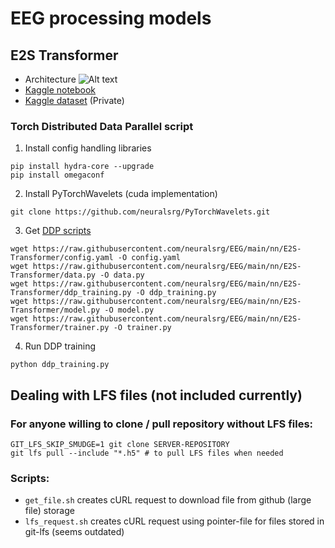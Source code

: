 # EEG processing models

## E2S Transformer
* Architecture
![Alt text](https://svgur.com/i/wiH.svg)
* [Kaggle notebook](https://www.kaggle.com/code/neuralsrg/e2s-transformer)
* [Kaggle dataset](https://www.kaggle.com/datasets/mrgeodezik/internal-speech-recognition) (Private)

### Torch Distributed Data Parallel script
1. Install config handling libraries
```
pip install hydra-core --upgrade
pip install omegaconf
```
2. Install PyTorchWavelets (cuda implementation)
```
git clone https://github.com/neuralsrg/PyTorchWavelets.git
```
3. Get [DDP scripts](https://github.com/neuralsrg/EEG/tree/main/nn/E2S-Transformer/DDP)
```
wget https://raw.githubusercontent.com/neuralsrg/EEG/main/nn/E2S-Transformer/config.yaml -O config.yaml
wget https://raw.githubusercontent.com/neuralsrg/EEG/main/nn/E2S-Transformer/data.py -O data.py
wget https://raw.githubusercontent.com/neuralsrg/EEG/main/nn/E2S-Transformer/ddp_training.py -O ddp_training.py
wget https://raw.githubusercontent.com/neuralsrg/EEG/main/nn/E2S-Transformer/model.py -O model.py
wget https://raw.githubusercontent.com/neuralsrg/EEG/main/nn/E2S-Transformer/trainer.py -O trainer.py
```
4. Run DDP training
```
python ddp_training.py
```

## Dealing with LFS files (not included currently)
### For anyone willing to clone / pull repository without LFS files:
```
GIT_LFS_SKIP_SMUDGE=1 git clone SERVER-REPOSITORY
git lfs pull --include "*.h5" # to pull LFS files when needed
```

### Scripts:
* `get_file.sh` creates cURL request to download file from github (large file) storage
* `lfs_request.sh` creates cURL request using pointer-file for files stored in git-lfs (seems outdated)
